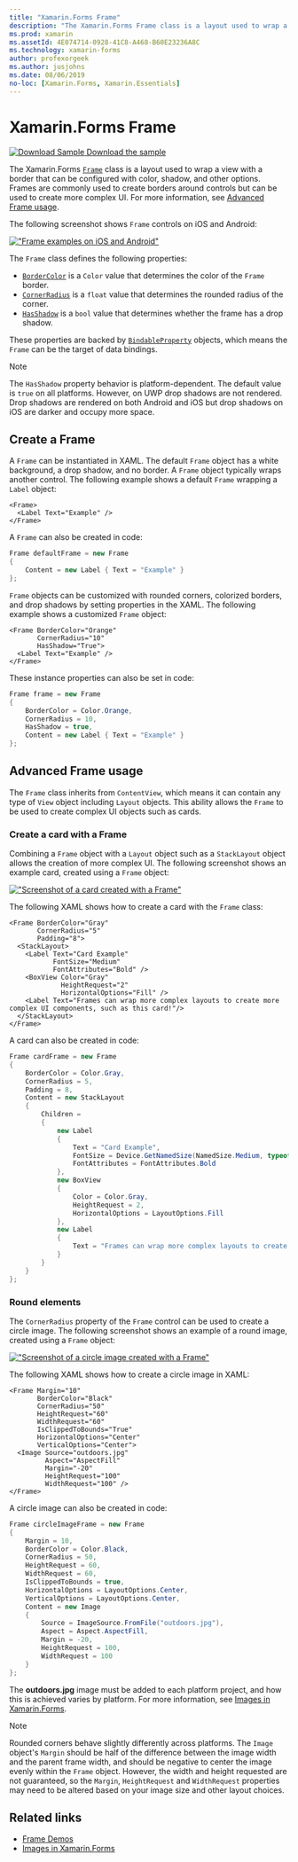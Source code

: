 ```yaml
---
title: "Xamarin.Forms Frame"
description: "The Xamarin.Forms Frame class is a layout used to wrap a view or layout with a border that can be configured with color, shadow, and other options."
ms.prod: xamarin
ms.assetId: 4E074714-0928-41C8-A468-B60E23236A8C
ms.technology: xamarin-forms
author: profexorgeek
ms.author: jusjohns
ms.date: 08/06/2019
no-loc: [Xamarin.Forms, Xamarin.Essentials]
---
```

# Xamarin.Forms Frame

[![Download Sample](~/media/shared/download.png) Download the sample](https://docs.microsoft.com/samples/xamarin/xamarin-forms-samples/userinterface-frame/)

The Xamarin.Forms [`Frame`](xref:Xamarin.Forms.Frame) class is a layout used to wrap a view with a border that can be configured with color, shadow, and other options. Frames are commonly used to create borders around controls but can be used to create more complex UI. For more information, see [Advanced Frame usage](#advanced-frame-usage).

The following screenshot shows `Frame` controls on iOS and Android:

[!["Frame examples on iOS and Android"](frame-images/frame-cropped.png)](frame-images/frame-full.png#lightbox "Frame examples on iOS and Android")

The `Frame` class defines the following properties:

* [`BorderColor`](xref:Xamarin.Forms.Frame.BorderColor) is a `Color` value that determines the color of the `Frame` border.
* [`CornerRadius`](xref:Xamarin.Forms.Frame.CornerRadius) is a `float` value that determines the rounded radius of the corner.
* [`HasShadow`](xref:Xamarin.Forms.Frame.HasShadow) is a `bool` value that determines whether the frame has a drop shadow.

These properties are backed by [`BindableProperty`](xref:Xamarin.Forms.BindableProperty) objects, which means the `Frame` can be the target of data bindings.

> [!NOTE]
> The `HasShadow` property behavior is platform-dependent. The default value is `true` on all platforms. However, on UWP drop shadows are not rendered. Drop shadows are rendered on both Android and iOS but drop shadows on iOS are darker and occupy more space.

## Create a Frame

A `Frame` can be instantiated in XAML. The default `Frame` object has a white background, a drop shadow, and no border. A `Frame` object typically wraps another control. The following example shows a default `Frame` wrapping a `Label` object:

```xaml
<Frame>
  <Label Text="Example" />
</Frame>
```

A `Frame` can also be created in code:

```csharp
Frame defaultFrame = new Frame
{
    Content = new Label { Text = "Example" }
};
```

`Frame` objects can be customized with rounded corners, colorized borders, and drop shadows by setting properties in the XAML. The following example shows a customized `Frame` object:

```xaml
<Frame BorderColor="Orange"
       CornerRadius="10"
       HasShadow="True">
  <Label Text="Example" />
</Frame>
```

These instance properties can also be set in code:

```csharp
Frame frame = new Frame
{
    BorderColor = Color.Orange,
    CornerRadius = 10,
    HasShadow = true,
    Content = new Label { Text = "Example" }
};
```

## Advanced Frame usage

The `Frame` class inherits from `ContentView`, which means it can contain any type of `View` object including `Layout` objects. This ability allows the `Frame` to be used to create complex UI objects such as cards.

### Create a card with a Frame

Combining a `Frame` object with a `Layout` object such as a `StackLayout` object allows the creation of more complex UI. The following screenshot shows an example card, created using a `Frame` object:

[!["Screenshot of a card created with a Frame"](frame-images/frame-card-cropped.png)](frame-images/frame-full.png#lightbox "Screenshot of a card created with a Frame")

The following XAML shows how to create a card with the `Frame` class:

```xaml
<Frame BorderColor="Gray"
       CornerRadius="5"
       Padding="8">
  <StackLayout>
    <Label Text="Card Example"
           FontSize="Medium"
           FontAttributes="Bold" />
    <BoxView Color="Gray"
             HeightRequest="2"
             HorizontalOptions="Fill" />
    <Label Text="Frames can wrap more complex layouts to create more complex UI components, such as this card!"/>
  </StackLayout>
</Frame>
```

A card can also be created in code:

```csharp
Frame cardFrame = new Frame
{
    BorderColor = Color.Gray,
    CornerRadius = 5,
    Padding = 8,
    Content = new StackLayout
    {
        Children =
        {
            new Label
            {
                Text = "Card Example",
                FontSize = Device.GetNamedSize(NamedSize.Medium, typeof(Label)),
                FontAttributes = FontAttributes.Bold
            },
            new BoxView
            {
                Color = Color.Gray,
                HeightRequest = 2,
                HorizontalOptions = LayoutOptions.Fill
            },
            new Label
            {
                Text = "Frames can wrap more complex layouts to create more complex UI components, such as this card!"
            }
        }
    }
};
```

### Round elements

The `CornerRadius` property of the `Frame` control can be used to create a circle image. The following screenshot shows an example of a round image, created using a `Frame` object:

[!["Screenshot of a circle image created with a Frame"](frame-images/circle-image-cropped.png)](frame-images/frame-full.png#lightbox "Screenshot of a circle image created with a Frame")

The following XAML shows how to create a circle image in XAML:

```xaml
<Frame Margin="10"
       BorderColor="Black"
       CornerRadius="50"
       HeightRequest="60"
       WidthRequest="60"
       IsClippedToBounds="True"
       HorizontalOptions="Center"
       VerticalOptions="Center">
  <Image Source="outdoors.jpg"
         Aspect="AspectFill"
         Margin="-20"
         HeightRequest="100"
         WidthRequest="100" />
</Frame>
```

A circle image can also be created in code:

```csharp
Frame circleImageFrame = new Frame
{
    Margin = 10,
    BorderColor = Color.Black,
    CornerRadius = 50,
    HeightRequest = 60,
    WidthRequest = 60,
    IsClippedToBounds = true,
    HorizontalOptions = LayoutOptions.Center,
    VerticalOptions = LayoutOptions.Center,
    Content = new Image
    {
        Source = ImageSource.FromFile("outdoors.jpg"),
        Aspect = Aspect.AspectFill,
        Margin = -20,
        HeightRequest = 100,
        WidthRequest = 100
    }
};
```

The **outdoors.jpg** image must be added to each platform project, and how this is achieved varies by platform. For more information, see [Images in Xamarin.Forms](~/xamarin-forms/user-interface/images.md).

> [!NOTE]
> Rounded corners behave slightly differently across platforms. The `Image` object's `Margin` should be half of the difference between the image width and the parent frame width, and should be negative to center the image evenly within the `Frame` object. However, the width and height requested are not guaranteed, so the `Margin`, `HeightRequest` and `WidthRequest` properties may need to be altered based on your image size and other layout choices.

## Related links

* [Frame Demos](/samples/xamarin/xamarin-forms-samples/userinterface-frame/)
* [Images in Xamarin.Forms](~/xamarin-forms/user-interface/images.md)